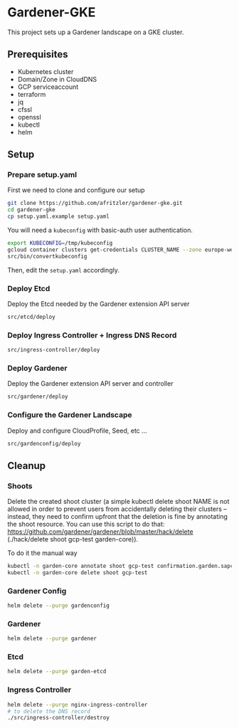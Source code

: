 # Gardener-GKE

This project sets up a Gardener landscape on a GKE cluster.

## Prerequisites

* Kubernetes cluster
* Domain/Zone in CloudDNS
* GCP serviceaccount
* terraform
* jq
* cfssl
* openssl
* kubectl
* helm

## Setup

### Prepare setup.yaml

First we need to clone and configure our setup

```bash
git clone https://github.com/afritzler/gardener-gke.git
cd gardener-gke
cp setup.yaml.example setup.yaml
```

You will need a `kubeconfig` with basic-auth user authentication.

```bash
export KUBECONFIG=/tmp/kubeconfig
gcloud container clusters get-credentials CLUSTER_NAME --zone europe-west1-b --project PROJECT_NAME
src/bin/convertkubeconfig
```

Then, edit the `setup.yaml` accordingly.

### Deploy Etcd

Deploy the Etcd needed by the Gardener extension API server

```bash
src/etcd/deploy
```

### Deploy Ingress Controller + Ingress DNS Record

```bash
src/ingress-controller/deploy
```

### Deploy Gardener

Deploy the Gardener extension API server and controller

```bash
src/gardener/deploy
```

### Configure the Gardener Landscape

Deploy and configure CloudProfile, Seed, etc ...

```bash
src/gardenconfig/deploy
```

## Cleanup

### Shoots

Delete the created shoot cluster (a simple kubectl delete shoot NAME is not allowed in order to prevent users from accidentally deleting their clusters – instead, they need to confirm upfront that the deletion is fine by annotating the shoot resource. You can use this script to do that: https://github.com/gardener/gardener/blob/master/hack/delete (./hack/delete shoot gcp-test garden-core)).

To do it the manual way

```bash
kubectl -n garden-core annotate shoot gcp-test confirmation.garden.sapcloud.io/deletion=true --overwrite
kubectl -n garden-core delete shoot gcp-test
```

### Gardener Config

```bash
helm delete --purge gardenconfig
```

### Gardener

```bash
helm delete --purge gardener
```

### Etcd

```bash
helm delete --purge garden-etcd
```

### Ingress Controller

```bash
helm delete --purge nginx-ingress-controller
# to delete the DNS record
./src/ingress-controller/destroy
```